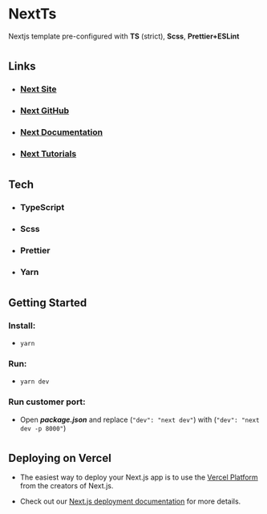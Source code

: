 # **NextTs**
Nextjs template pre-configured with **TS** (strict), **Scss**, **Prettier+ESLint** 
#
## **Links**
 - ### [Next Site](https://nextjs.org/)
 - ### [Next GitHub](https://github.com/vercel/next.js/)
 - ### [Next Documentation](https://nextjs.org/docs)
 - ### [Next Tutorials](https://nextjs.org/learn)

#
## **Tech**
  - ### TypeScript
  - ### Scss 
  - ### Prettier
  - ### Yarn
#
## **Getting Started**

### **Install:**
  - `yarn `

### **Run:**
  - `yarn dev`
### **Run customer port:**

  - Open _**package.json**_ and replace (`"dev": "next dev"`) with (`"dev": "next dev -p 8000"`)
#

## **Deploying on Vercel**

  - The easiest way to deploy your Next.js app is to use the [Vercel Platform](https://vercel.com/import?utm_medium=default-template&filter=next.js&utm_source=create-next-app&utm_campaign=create-next-app-readme) from the creators of Next.js.

  - Check out our [Next.js deployment documentation](https://nextjs.org/docs/deployment) for more details.
  #
